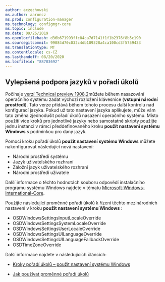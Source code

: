 ```yaml
---
author: aczechowski
ms.author: aaroncz
ms.prod: configuration-manager
ms.technology: configmgr-core
ms.topic: include
ms.date: 09/26/2019
ms.openlocfilehash: d36b671993ffc84ca7d7141f1f1b2376f8b5c190
ms.sourcegitcommit: 99084d70c032c4db109328a4ca100cd3f5759433
ms.translationtype: MT
ms.contentlocale: cs-CZ
ms.lasthandoff: 08/20/2020
ms.locfileid: "88703692"
---
```

## <a name="improved-language-support-in-task-sequence"></a><a name="bkmk_osd"></a> Vylepšená podpora jazyků v pořadí úkolů

<!--5411057-->

Počínaje [verzí Technical preview 1908,2](../../technical-preview-1908-2.md#bkmk_osd)můžete během nasazování operačního systému zadat výchozí rozložení klávesnice (**vstupní národní prostředí**). Tato verze přidává během tohoto procesu další kontrolu nad konfigurací jazyka. Pokud už tato nastavení jazyka aplikujete, může vám tato změna zjednodušit pořadí úkolů nasazení operačního systému. Místo použití více kroků pro jednotlivé jazyky nebo samostatné skripty použijte jednu instanci v rámci předdefinovaného kroku **použít nastavení systému Windows** s podmínkou pro daný jazyk.

Pomocí kroku pořadí úkolů **použít nastavení systému Windows** můžete nakonfigurovat následující nová nastavení:

- Národní prostředí systému
- Jazyk uživatelského rozhraní
- Záložní jazyk uživatelského rozhraní
- Národní prostředí uživatele

Další informace o těchto hodnotách souboru odpovědí instalačního programu systému Windows najdete v tématu [Microsoft-Windows-International-Core](/windows-hardware/customize/desktop/unattend/microsoft-windows-international-core).

Použijte následující proměnné pořadí úkolů k řízení těchto mezinárodních nastavení v kroku **použít nastavení systému Windows** :

- OSDWindowsSettingsInputLocaleOverride
- OSDWindowsSettingsSystemLocaleOverride
- OSDWindowsSettingsUserLocaleOverride
- OSDWindowsSettingsUILanguageOverride
- OSDWindowsSettingsUILanguageFallbackOverride
- OSDTimeZoneOverride

Další informace najdete v následujících článcích:

- [Kroky pořadí úkolů – použít nastavení systému Windows](../../../../../osd/understand/task-sequence-steps.md#BKMK_ApplyWindowsSettings)

- [Jak používat proměnné pořadí úkolů](../../../../../osd/understand/using-task-sequence-variables.md)